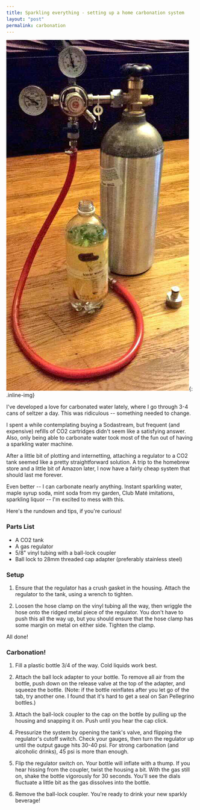 ```yaml
---
title: Sparkling everything - setting up a home carbonation system
layout: "post"
permalink: carbonation
---
```


![Carbonation Setup](/images/home-carbonation/carbonation_setup.jpg){: .inline-img}

I've developed a love for carbonated water lately, where I go through 3-4 cans of seltzer a day. This was ridiculous -- something needed to change.

I spent a while contemplating buying a Sodastream, but frequent (and expensive) refills of CO2 cartridges didn't seem like a satisfying answer. Also, only being able to carbonate water took most of the fun out of having a sparkling water machine.

After a little bit of plotting and internetting, attaching a regulator to a CO<subscript>2</subscript> tank seemed like a pretty straightforward solution. A trip to the homebrew store and a little bit of Amazon later, I now have a fairly cheap system that should last me forever.

Even better -- I can carbonate nearly anything. Instant sparkling water, maple syrup soda, mint soda from my garden, Club Maté imitations, sparkling liquor -- I'm excited to mess with this.

Here's the rundown and tips, if you're curious!

### Parts List
- A CO<subscript>2</subscript> tank
- A gas regulator
- 5/8" vinyl tubing with a ball-lock coupler
- Ball lock to 28mm threaded cap adapter (preferably stainless steel)

### Setup

1. Ensure that the regulator has a crush gasket in the housing. Attach the regulator to the tank, using a wrench to tighten.

2. Loosen the hose clamp on the vinyl tubing all the way, then wriggle the hose onto the ridged metal piece of the regulator. You don't have to push this all the way up, but you should ensure that the hose clamp has some margin on metal on either side. Tighten the clamp.

All done!

### Carbonation!

1. Fill a plastic bottle 3/4 of the way. Cold liquids work best.

2. Attach the ball lock adapter to your bottle. To remove all air from the bottle, push down on the release valve at the top of the adapter, and squeeze the bottle. (Note: if the bottle reinflates after you let go of the tab, try another one. I found that it's hard to get a seal on San Pellegrino bottles.)

3. Attach the ball-lock coupler to the cap on the bottle by pulling up the housing and snapping it on. Push until you hear the cap click.

4. Pressurize the system by opening the tank's valve, and flipping the regulator's cutoff switch. Check your gauges, then turn the regulator up until the output gauge hits 30-40 psi. For strong carbonation (and alcoholic drinks), 45 psi is more than enough.

5. Flip the regulator switch on. Your bottle will inflate with a thump. If you hear hissing from the coupler, twist the housing a bit. With the gas still on, shake the bottle vigorously for 30 seconds. You'll see the dials fluctuate a little bit as the gas dissolves into the bottle.

6. Remove the ball-lock coupler. You're ready to drink your new sparkly beverage!